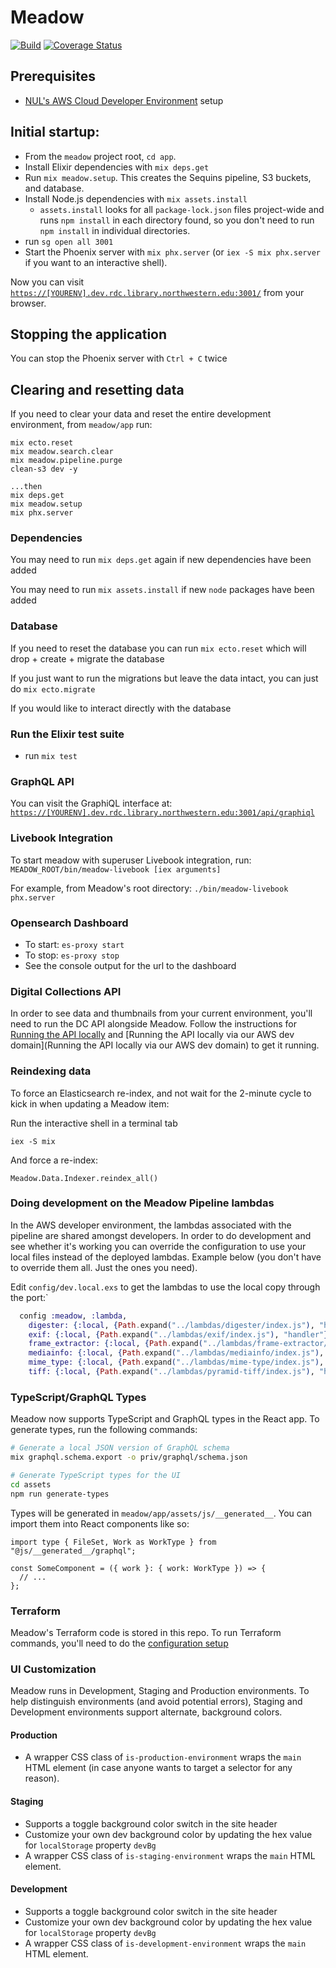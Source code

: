 # Meadow

[![Build](https://github.com/nulib/meadow/actions/workflows/test.yml/badge.svg)](https://github.com/nulib/meadow/actions/workflows/test.yml)
[![Coverage Status](https://coveralls.io/repos/github/nulib/meadow/badge.svg)](https://coveralls.io/github/nulib/meadow)
<!-- [![Dependabot Status](https://api.dependabot.com/badges/status?host=github&repo=nulib/meadow)](https://dependabot.com) -->

## Prerequisites

- [NUL's AWS Cloud Developer Environment](https://github.com/nulib/aws-developer-environment) setup

## Initial startup:

- From the `meadow` project root, `cd app`.
- Install Elixir dependencies with `mix deps.get`
- Run `mix meadow.setup`. This creates the Sequins pipeline, S3 buckets, and database.
- Install Node.js dependencies with `mix assets.install`
  - `assets.install` looks for all `package-lock.json` files project-wide and runs `npm install` in each directory found, so you don't need to run `npm install` in individual directories.
- run `sg open all 3001`
- Start the Phoenix server with `mix phx.server` (or `iex -S mix phx.server` if you want to an interactive shell).

Now you can visit [`https://[YOURENV].dev.rdc.library.northwestern.edu:3001/`](https://[YOURENV].dev.rdc.library.northwestern.edu:3001/) from your browser.

## Stopping the application

You can stop the Phoenix server with `Ctrl + C` twice

## Clearing and resetting data

If you need to clear your data and reset the entire development environment, from `meadow/app` run:

```
mix ecto.reset
mix meadow.search.clear
mix meadow.pipeline.purge
clean-s3 dev -y

...then
mix deps.get
mix meadow.setup
mix phx.server
```

### Dependencies

You may need to run `mix deps.get` again if new dependencies have been added

You may need to run `mix assets.install` if new `node` packages have been added

### Database

If you need to reset the database you can run `mix ecto.reset` which will drop + create + migrate the database

If you just want to run the migrations but leave the data intact, you can just do `mix ecto.migrate`

If you would like to interact directly with the database

### Run the Elixir test suite

- run `mix test`

### GraphQL API

You can visit the GraphiQL interface at: [`https://[YOURENV].dev.rdc.library.northwestern.edu:3001/api/graphiql`](https:/[YOURENV].dev.rdc.library.northwestern.edu:3001/api/graphiql)

### Livebook Integration

To start meadow with superuser Livebook integration, run: `MEADOW_ROOT/bin/meadow-livebook [iex arguments]`

For example, from Meadow's root directory: `./bin/meadow-livebook phx.server`

### Opensearch Dashboard

- To start: `es-proxy start`
- To stop: `es-proxy stop`
- See the console output for the url to the dashboard

### Digital Collections API

In order to see data and thumbnails from your current environment, you'll need to run the DC API alongside Meadow. Follow the instructions for [Running the API locally](https://github.com/nulib/dc-api-v2#running-the-api-locally) and [Running the API locally via our AWS dev domain](Running the API locally via our AWS dev domain) to get it running.

### Reindexing data

To force an Elasticsearch re-index, and not wait for the 2-minute cycle to kick in when updating a Meadow item:

Run the interactive shell in a terminal tab

```
iex -S mix
```

And force a re-index:

```
Meadow.Data.Indexer.reindex_all()
```

### Doing development on the Meadow Pipeline lambdas

In the AWS developer environment, the lambdas associated with the pipeline are shared amongst developers. In order to do development and see whether it's working you can override the configuration to use your local files instead of the deployed lambdas. Example below (you don't have to override them all. Just the ones you need).

Edit `config/dev.local.exs` to get the lambdas to use the local copy through the port:`

```elixir
  config :meadow, :lambda,
    digester: {:local, {Path.expand("../lambdas/digester/index.js"), "handler"}},
    exif: {:local, {Path.expand("../lambdas/exif/index.js"), "handler"}},
    frame_extractor: {:local, {Path.expand("../lambdas/frame-extractor/index.js"), "handler"}},
    mediainfo: {:local, {Path.expand("../lambdas/mediainfo/index.js"), "handler"}},
    mime_type: {:local, {Path.expand("../lambdas/mime-type/index.js"), "handler"}},
    tiff: {:local, {Path.expand("../lambdas/pyramid-tiff/index.js"), "handler"}}
```

### TypeScript/GraphQL Types

Meadow now supports TypeScript and GraphQL types in the React app. To generate types, run the following commands:

```bash
# Generate a local JSON version of GraphQL schema
mix graphql.schema.export -o priv/graphql/schema.json

# Generate TypeScript types for the UI
cd assets
npm run generate-types
```

Types will be generated in `meadow/app/assets/js/__generated__`. You can import them into React components like so:

```tsx
import type { FileSet, Work as WorkType } from "@js/__generated__/graphql";

const SomeComponent = ({ work }: { work: WorkType }) => {
  // ...
};
```

### Terraform

Meadow's Terraform code is stored in this repo. To run Terraform commands, you'll need to do the [configuration setup](https://github.com/nulib/repodev_planning_and_docs/blob/a36472895ae5c851f4f36b6f598dc5f666cea672/docs/2._Developer_Guides/Meadow/Terraform-Setup-on-Meadow.md)

### UI Customization

Meadow runs in Development, Staging and Production environments. To help distinguish environments (and avoid potential errors), Staging and Development environments support alternate, background colors.

#### Production

- A wrapper CSS class of `is-production-environment` wraps the `main` HTML element (in case anyone wants to target a selector for any reason).

#### Staging

- Supports a toggle background color switch in the site header
- Customize your own dev background color by updating the hex value for `localStorage` property `devBg`
- A wrapper CSS class of `is-staging-environment` wraps the `main` HTML element.

#### Development

- Supports a toggle background color switch in the site header
- Customize your own dev background color by updating the hex value for `localStorage` property `devBg`
- A wrapper CSS class of `is-development-environment` wraps the `main` HTML element.
